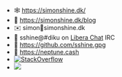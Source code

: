 - 🕸 https://simonshine.dk/
- 📖 https://simonshine.dk/blog
- ✉️ simon🤔simonshine.dk
- 💬 sshine@#diku on [Libera Chat](https://libera.chat/) IRC
- 🔐 https://github.com/sshine.gpg
- 💼 https://neptune.cash
- [![StackOverflow](https://stackexchange.com/users/flair/84370.png)](https://stackexchange.com/users/84370/simon-shine)
- ![](https://simonshine.dk/ok.gif)
